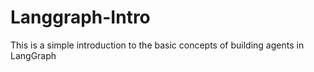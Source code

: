 # Langgraph-Intro
This is a simple introduction to the basic concepts of building agents in LangGraph
